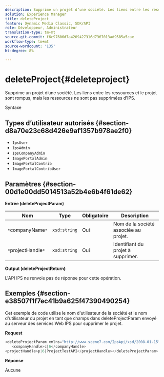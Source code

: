 ```yaml
---
description: Supprime un projet d’une société. Les liens entre les ressources et le projet sont rompus, mais les ressources ne sont pas supprimées d'IPS.
solution: Experience Manager
title: deleteProject
feature: Dynamic Media Classic, SDK/API
role: Développeur, Administrateur
translation-type: tm+mt
source-git-commit: f6c97606d7a4209427316d7367013ad9585a5cae
workflow-type: tm+mt
source-wordcount: '135'
ht-degree: 8%

---
```



# deleteProject{#deleteproject}

Supprime un projet d’une société. Les liens entre les ressources et le projet sont rompus, mais les ressources ne sont pas supprimées d&#39;IPS.

Syntaxe

## Types d’utilisateur autorisés {#section-d8a70e23c68d426e9af1357b978ae2f0}

* `IpsUser`
* `IpsAdmin`
* `IpsCompanyAdmin`
* `ImagePortalAdmin`
* `ImagePortalContrib`
* `ImagePortalContribUser`

## Paramètres {#section-00d1e00dd5014513a52b4e6b4f61de62}

**Entrée (deleteProjectParam)**

| Nom | Type | Obligatoire | Description |
|---|---|---|---|
| `*`companyName`*` | `xsd:string` | Oui | Nom de la société associée au projet. |
| `*`projectHandle`*` | `xsd:string` | Oui | Identifiant du projet à supprimer. |

**Output (deleteProjectReturn)**

L&#39;API IPS ne renvoie pas de réponse pour cette opération.

## Exemples {#section-e38507f1f7ec41b9a625f47390490254}

Cet exemple de code utilise le nom d&#39;utilisateur de la société et le nom d&#39;utilisateur du projet en tant que champs dans deleteProjectParam envoyé au serveur des services Web IPS pour supprimer le projet.

**Request**

```java
<deleteProjectParam xmlns="http://www.scene7.com/IpsApi/xsd/2008-01-15">
   <companyHandle>c|6</companyHandle>
<projectHandle>p|6|ProjectTestAPI</projectHandle></deleteProjectParam>
```

**Réponse**

Aucune
